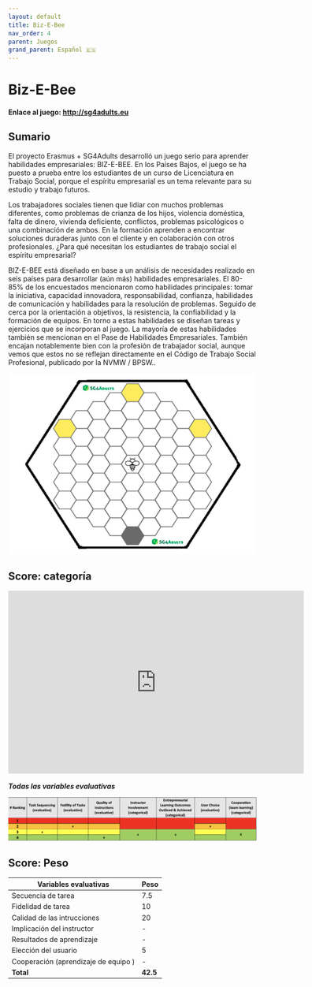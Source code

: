 ```yaml
---
layout: default
title: Biz-E-Bee
nav_order: 4
parent: Juegos
grand_parent: Español 🇪🇸
---
```


# Biz-E-Bee

#### Enlace al juego: http://sg4adults.eu

## Sumario

El proyecto Erasmus + SG4Adults desarrolló un juego serio para aprender habilidades empresariales: BIZ-E-BEE. En los Países Bajos, el juego se ha puesto a prueba entre los estudiantes de un curso de Licenciatura en Trabajo Social, porque el espíritu empresarial es un tema relevante para su estudio y trabajo futuros.

Los trabajadores sociales tienen que lidiar con muchos problemas diferentes, como problemas de crianza de los hijos, violencia doméstica, falta de dinero, vivienda deficiente, conflictos, problemas psicológicos o una combinación de ambos. En la formación aprenden a encontrar soluciones duraderas junto con el cliente y en colaboración con otros profesionales. ¿Para qué necesitan los estudiantes de trabajo social el espíritu empresarial?

BIZ-E-BEE está diseñado en base a un análisis de necesidades realizado en seis países para desarrollar (aún más) habilidades empresariales. El 80-85% de los encuestados mencionaron como habilidades principales: tomar la iniciativa, capacidad innovadora, responsabilidad, confianza, habilidades de comunicación y habilidades para la resolución de problemas. Seguido de cerca por la orientación a objetivos, la resistencia, la confiabilidad y la formación de equipos. En torno a estas habilidades se diseñan tareas y ejercicios que se incorporan al juego. La mayoría de estas habilidades también se mencionan en el Pase de Habilidades Empresariales. También encajan notablemente bien con la profesión de trabajador social, aunque vemos que estos no se reflejan directamente en el Código de Trabajo Social Profesional, publicado por la NVMW / BPSW..

![Image of bizebee](../assets/Biz-e-BEe.png)

## Score: categoría

<iframe width="600" height="371" seamless frameborder="0" scrolling="no" src="https://docs.google.com/spreadsheets/d/e/2PACX-1vRQeSSNa-R2e3TA_gbRtNTG3-69Q0TsvFACQQct_vCGbwvci6NYCB5iWdA0Nlzw5RUHCZdxqINldR5G/pubchart?oid=1515523664&amp;format=interactive"></iframe>

**_Todas las variables evaluativas_**

![Image of bizebee](../assets/bizebee-scr.png)

## Score: Peso

| **Variables evaluativas**            | **Peso** |
| ------------------------------------ | -------- |
| Secuencia de tarea                   | 7.5      |
| Fidelidad de tarea                   | 10       |
| Calidad de las intrucciones          | 20       |
| Implicación del instructor           | -        |
| Resultados de aprendizaje            | -        |
| Elección del usuario                 | 5        |
| Cooperación (aprendizaje de equipo ) | -        |
| **Total**                            | **42.5** |
